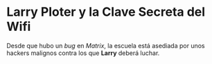 # Larry Ploter y  la Clave Secreta del Wifi

Desde que hubo un *bug* en *Matrix*, la escuela está asediada por unos hackers malignos contra los que **Larry** deberá luchar.